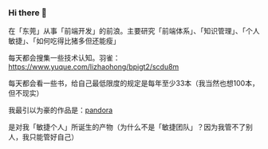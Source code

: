 ### Hi there 👋

在「东莞」从事「前端开发」的前浪。主要研究「前端体系」、「知识管理」、「个人敏捷」、「如何吃得比猪多但还能瘦」

每天都会搜集一些技术认知。羽雀：https://www.yuque.com/lizhaohong/bpigt2/scdu8m

每天都会看一些书，给自己最低限度的规定是每年至少33本（我当然也想100本，但不现实）

我最引以为豪的作品是：[pandora](https://github.com/dragon8github/Pandora)

是对我「敏捷个人」所诞生的产物（为什么不是「敏捷团队」？因为我管不了别人，我只能管好自己）
